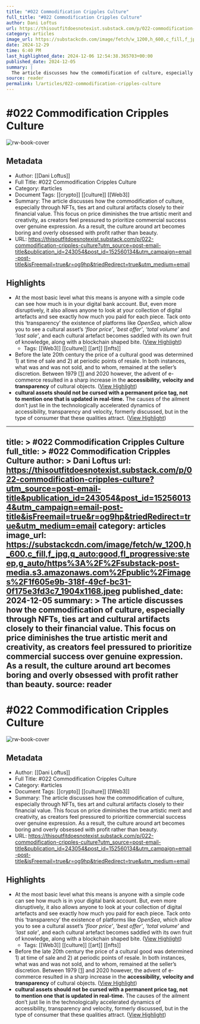 ```yaml
---
title: "#022 Commodification Cripples Culture"
full_title: "#022 Commodification Cripples Culture"
author: Dani Loftus
url: https://thisoutfitdoesnotexist.substack.com/p/022-commodification-cripples-culture?utm_source=post-email-title&publication_id=243054&post_id=152560134&utm_campaign=email-post-title&isFreemail=true&r=og9hp&triedRedirect=true&utm_medium=email
category: articles
image_url: https://substackcdn.com/image/fetch/w_1200,h_600,c_fill,f_jpg,q_auto:good,fl_progressive:steep,g_auto/https%3A%2F%2Fsubstack-post-media.s3.amazonaws.com%2Fpublic%2Fimages%2F1f605e9b-318f-49cf-bc31-0f175e3fd3c7_1904x1168.jpeg
date: 2024-12-29
time: 6:40 PM
last_highlighted_date: 2024-12-06 12:54:38.365703+00:00
published_date: 2024-12-05
summary: |
  The article discusses how the commodification of culture, especially through NFTs, ties art and cultural artifacts closely to their financial value. This focus on price diminishes the true artistic merit and creativity, as creators feel pressured to prioritize commercial success over genuine expression. As a result, the culture around art becomes boring and overly obsessed with profit rather than beauty.
source: reader
permalink: l/articles/022-commodification-cripples-culture
---
```

# #022 Commodification Cripples Culture

![rw-book-cover](https://substackcdn.com/image/fetch/w_1200,h_600,c_fill,f_jpg,q_auto:good,fl_progressive:steep,g_auto/https%3A%2F%2Fsubstack-post-media.s3.amazonaws.com%2Fpublic%2Fimages%2F1f605e9b-318f-49cf-bc31-0f175e3fd3c7_1904x1168.jpeg)

## Metadata
- Author: [[Dani Loftus]]
- Full Title: #022 Commodification Cripples Culture
- Category: #articles
- Document Tags: [[crypto]] [[culture]] [[Web3]] 
- Summary: The article discusses how the commodification of culture, especially through NFTs, ties art and cultural artifacts closely to their financial value. This focus on price diminishes the true artistic merit and creativity, as creators feel pressured to prioritize commercial success over genuine expression. As a result, the culture around art becomes boring and overly obsessed with profit rather than beauty.
- URL: https://thisoutfitdoesnotexist.substack.com/p/022-commodification-cripples-culture?utm_source=post-email-title&publication_id=243054&post_id=152560134&utm_campaign=email-post-title&isFreemail=true&r=og9hp&triedRedirect=true&utm_medium=email

## Highlights
- At the most basic level what this means is anyone with a simple code can see how much is in your digital bank account. But, even more disruptively, it also allows anyone to look at your collection of digital artefacts and see exactly how much you paid for each piece.
  Tack onto this ‘transparency’ the existence of platforms like *OpenSea*, which allow you to see a cultural asset’s *‘floor price’*, ‘*best offer’*, *‘total volume’* and *‘last sale’*, and each cultural artefact becomes saddled with its own fruit of knowledge, along with a blockchain shaped bite. ([View Highlight](https://read.readwise.io/read/01jee0am8q5wpbfewjt73477bj))
    - Tags: [[Web3]] [[culture]] [[art]] [[nfts]] 
- Before the late 20th century the price of a cultural good was determined 1) at time of sale and 2) at periodic points of resale. In both instances, what was and was not sold, and to whom, remained at the seller’s discretion.
  Between 1979 [[1](https://thisoutfitdoesnotexist.substack.com/p/022-commodification-cripples-culture/#footnote-1-152560134)] and 2020 however, the advent of e-commerce resulted in a sharp increase in the **accessibility,** **velocity and transparency** of cultural objects. ([View Highlight](https://read.readwise.io/read/01jee0bsc9ts17mqvecq95776v))
- **cultural assets should not be cursed with a permanent price tag, not to mention one that is updated in real-time.** The causes of the ailment don’t just lie in the technologically accelerated dynamics of accessibility, transparency and velocity, formerly discussed, but in the type of consumer that these qualities attract. ([View Highlight](https://read.readwise.io/read/01jee0jnh0g6ngxdcazq31ymg3))


---
title: >
  #022 Commodification Cripples Culture
full_title: >
  #022 Commodification Cripples Culture
author: >
  Dani Loftus
url: https://thisoutfitdoesnotexist.substack.com/p/022-commodification-cripples-culture?utm_source=post-email-title&publication_id=243054&post_id=152560134&utm_campaign=email-post-title&isFreemail=true&r=og9hp&triedRedirect=true&utm_medium=email
category: articles
image_url: https://substackcdn.com/image/fetch/w_1200,h_600,c_fill,f_jpg,q_auto:good,fl_progressive:steep,g_auto/https%3A%2F%2Fsubstack-post-media.s3.amazonaws.com%2Fpublic%2Fimages%2F1f605e9b-318f-49cf-bc31-0f175e3fd3c7_1904x1168.jpeg
published_date: 2024-12-05
summary: >
  The article discusses how the commodification of culture, especially through NFTs, ties art and cultural artifacts closely to their financial value. This focus on price diminishes the true artistic merit and creativity, as creators feel pressured to prioritize commercial success over genuine expression. As a result, the culture around art becomes boring and overly obsessed with profit rather than beauty.
source: reader
---
# #022 Commodification Cripples Culture

![rw-book-cover](https://substackcdn.com/image/fetch/w_1200,h_600,c_fill,f_jpg,q_auto:good,fl_progressive:steep,g_auto/https%3A%2F%2Fsubstack-post-media.s3.amazonaws.com%2Fpublic%2Fimages%2F1f605e9b-318f-49cf-bc31-0f175e3fd3c7_1904x1168.jpeg)

## Metadata
- Author: [[Dani Loftus]]
- Full Title: #022 Commodification Cripples Culture
- Category: #articles
- Document Tags: [[crypto]] [[culture]] [[Web3]] 
- Summary: The article discusses how the commodification of culture, especially through NFTs, ties art and cultural artifacts closely to their financial value. This focus on price diminishes the true artistic merit and creativity, as creators feel pressured to prioritize commercial success over genuine expression. As a result, the culture around art becomes boring and overly obsessed with profit rather than beauty.
- URL: https://thisoutfitdoesnotexist.substack.com/p/022-commodification-cripples-culture?utm_source=post-email-title&publication_id=243054&post_id=152560134&utm_campaign=email-post-title&isFreemail=true&r=og9hp&triedRedirect=true&utm_medium=email

## Highlights
- At the most basic level what this means is anyone with a simple code can see how much is in your digital bank account. But, even more disruptively, it also allows anyone to look at your collection of digital artefacts and see exactly how much you paid for each piece.
  Tack onto this ‘transparency’ the existence of platforms like *OpenSea*, which allow you to see a cultural asset’s *‘floor price’*, ‘*best offer’*, *‘total volume’* and *‘last sale’*, and each cultural artefact becomes saddled with its own fruit of knowledge, along with a blockchain shaped bite. ([View Highlight](https://read.readwise.io/read/01jee0am8q5wpbfewjt73477bj))
    - Tags: [[Web3]] [[culture]] [[art]] [[nfts]] 
- Before the late 20th century the price of a cultural good was determined 1) at time of sale and 2) at periodic points of resale. In both instances, what was and was not sold, and to whom, remained at the seller’s discretion.
  Between 1979 [[1](https://thisoutfitdoesnotexist.substack.com/p/022-commodification-cripples-culture/#footnote-1-152560134)] and 2020 however, the advent of e-commerce resulted in a sharp increase in the **accessibility,** **velocity and transparency** of cultural objects. ([View Highlight](https://read.readwise.io/read/01jee0bsc9ts17mqvecq95776v))
- **cultural assets should not be cursed with a permanent price tag, not to mention one that is updated in real-time.** The causes of the ailment don’t just lie in the technologically accelerated dynamics of accessibility, transparency and velocity, formerly discussed, but in the type of consumer that these qualities attract. ([View Highlight](https://read.readwise.io/read/01jee0jnh0g6ngxdcazq31ymg3))


